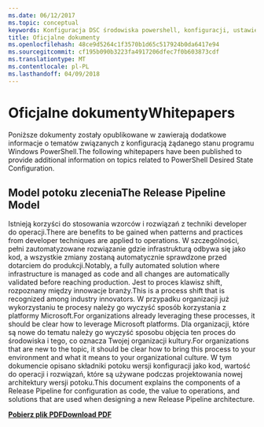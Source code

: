 ```yaml
---
ms.date: 06/12/2017
ms.topic: conceptual
keywords: Konfiguracja DSC środowiska powershell, konfiguracji, ustawienia
title: Oficjalne dokumenty
ms.openlocfilehash: 48ce9d5264c1f3570b1d65c517924b0da6417e94
ms.sourcegitcommit: cf195b090b3223fa4917206dfec7f0b603873cdf
ms.translationtype: MT
ms.contentlocale: pl-PL
ms.lasthandoff: 04/09/2018
---
```

# <a name="whitepapers"></a><span data-ttu-id="11912-103">Oficjalne dokumenty</span><span class="sxs-lookup"><span data-stu-id="11912-103">Whitepapers</span></span>

<span data-ttu-id="11912-104">Poniższe dokumenty zostały opublikowane w zawierają dodatkowe informacje o tematów związanych z konfiguracją żądanego stanu programu Windows PowerShell.</span><span class="sxs-lookup"><span data-stu-id="11912-104">The following whitepapers have been published to provide additional information on topics related to PowerShell Desired State Configuration.</span></span>

## <a name="the-release-pipeline-model"></a><span data-ttu-id="11912-105">Model potoku zlecenia</span><span class="sxs-lookup"><span data-stu-id="11912-105">The Release Pipeline Model</span></span>
<span data-ttu-id="11912-106">Istnieją korzyści do stosowania wzorców i rozwiązań z techniki developer do operacji.</span><span class="sxs-lookup"><span data-stu-id="11912-106">There are benefits to be gained when patterns and practices from developer techniques are applied to operations.</span></span> <span data-ttu-id="11912-107">W szczególności, pełni zautomatyzowane rozwiązanie gdzie infrastrukturą odbywa się jako kod, a wszystkie zmiany zostaną automatycznie sprawdzone przed dotarciem do produkcji.</span><span class="sxs-lookup"><span data-stu-id="11912-107">Notably, a fully automated solution where infrastructure is managed as code and all changes are automatically validated before reaching production.</span></span> <span data-ttu-id="11912-108">Jest to proces klawisz shift, rozpoznany między innowacje branży.</span><span class="sxs-lookup"><span data-stu-id="11912-108">This is a process shift that is recognized among industry innovators.</span></span> <span data-ttu-id="11912-109">W przypadku organizacji już wykorzystaniu te procesy należy go wyczyść sposób korzystania z platformy Microsoft.</span><span class="sxs-lookup"><span data-stu-id="11912-109">For organizations already leveraging these processes, it should be clear how to leverage Microsoft platforms.</span></span> <span data-ttu-id="11912-110">Dla organizacji, które są nowe do tematu należy go wyczyść sposobu objęcia ten proces do środowiska i tego, co oznacza Twojej organizacji kultury.</span><span class="sxs-lookup"><span data-stu-id="11912-110">For organizations that are new to the topic, it should be clear how to bring this process to your environment and what it means to your organizational culture.</span></span> <span data-ttu-id="11912-111">W tym dokumencie opisano składniki potoku wersji konfiguracji jako kod, wartość do operacji i rozwiązań, które są używane podczas projektowania nowej architektury wersji potoku.</span><span class="sxs-lookup"><span data-stu-id="11912-111">This document explains the components of a Release Pipeline for configuration as code, the value to operations, and solutions that are used when designing a new Release Pipeline architecture.</span></span>

<span data-ttu-id="11912-112">**[Pobierz plik PDF](http://aka.ms/thereleasepipelinemodelpdf)**</span><span class="sxs-lookup"><span data-stu-id="11912-112">**[Download PDF](http://aka.ms/thereleasepipelinemodelpdf)**</span></span>